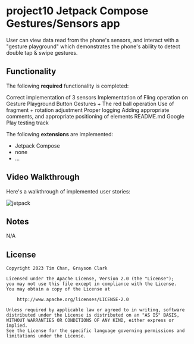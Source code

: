 # project10 Jetpack Compose Gestures/Sensors app

User can view data read from the phone's sensors, and interact with a "gesture playground"
which demonstrates the phone's ability to detect double tap & swipe gestures.

## Functionality

The following **required** functionality is completed:

Correct implementation of 3 sensors
Implementation of Fling operation on Gesture Playground Button
Gestures + The red ball operation
Use of fragment + rotation adjustment
Proper logging
Adding appropriate comments, and appropriate positioning of elements
README.md
Google Play testing track

The following **extensions** are implemented:

* Jetpack Compose
* none
* ...

## Video Walkthrough

Here's a walkthrough of implemented user stories:

![jetpack](https://github.com/chanothy/SensorGestureApp/assets/53064235/9fe543bb-905b-4aa0-bb19-5618d675c920)



## Notes

N/A

## License

    Copyright 2023 Tim Chan, Grayson Clark

    Licensed under the Apache License, Version 2.0 (the "License");
    you may not use this file except in compliance with the License.
    You may obtain a copy of the License at

        http://www.apache.org/licenses/LICENSE-2.0

    Unless required by applicable law or agreed to in writing, software
    distributed under the License is distributed on an "AS IS" BASIS,
    WITHOUT WARRANTIES OR CONDITIONS OF ANY KIND, either express or implied.
    See the License for the specific language governing permissions and
    limitations under the License.
